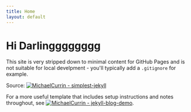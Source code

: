 ```yaml
---
title: Home
layout: default
---
```


# Hi Darlingggggggg

This site is very stripped down to minimal content for GitHub Pages and is not suitable for local develpment - you'll typically add a `.gitignore` for example.

Source: [![MichaelCurrin - simplest-jekyll](https://img.shields.io/static/v1?label=MichaelCurrin&message=simplest-jekyll&color=blue&logo=github)](https://github.com/MichaelCurrin/simplest-jekyll)

For a more useful template that includes setup instructions and notes throughout, see [![MichaelCurrin - jekyll-blog-demo](https://img.shields.io/static/v1?label=MichaelCurrin&message=jekyll-blog-demo&color=blue&logo=github)](https://github.com/MichaelCurrin/jekyll-blog-demo).
